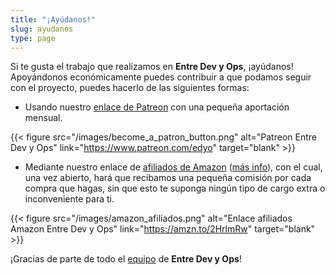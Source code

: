```yaml
---
title: "¡Ayúdanos!"
slug: ayudanos
type: page
---
```


Si te gusta el trabajo que realizamos en **Entre Dev y Ops**, ¡ayúdanos! Apoyándonos económicamente puedes contribuir a que podamos seguir con el proyecto, puedes hacerlo de las siguientes formas:

- Usando nuestro [enlace de Patreon](https://www.patreon.com/edyo) con una pequeña aportación mensual.

{{< figure src="/images/become_a_patron_button.png" alt="Patreon Entre Dev y Ops" link="https://www.patreon.com/edyo" target="blank" >}}

- Mediante nuestro enlace de [afiliados de Amazon](https://amzn.to/2HrlmRw") ([más info](https://afiliados.amazon.es/)), con el cual, una vez abierto, hará que recibamos una pequeña comisión por cada compra que hagas, sin que esto te suponga ningún tipo de cargo extra o inconveniente para ti.

{{< figure src="/images/amazon_afiliados.png" alt="Enlace afiliados Amazon Entre Dev y Ops" link="https://amzn.to/2HrlmRw" target="blank" >}}

¡Gracias de parte de todo el [equipo](/equipo.html) de **Entre Dev y Ops**!
